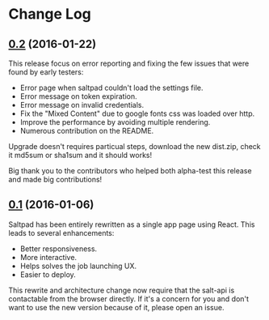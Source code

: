 # Change Log

## [0.2](https://github.com/tinyclues/saltpad/tree/0.2) (2016-01-22)

This release focus on error reporting and fixing the few issues that were found by early testers:

- Error page when saltpad couldn't load the settings file.
- Error message on token expiration.
- Error message on invalid credentials.
- Fix the "Mixed Content" due to google fonts css was loaded over http.
- Improve the performance by avoiding multiple rendering.
- Numerous contribution on the README.

Upgrade doesn't requires particual steps, download the new dist.zip, check it md5sum or sha1sum and it should works!

Big thank you to the contributors who helped both alpha-test this release and made big contributions!

## [0.1](https://github.com/tinyclues/saltpad/tree/0.1) (2016-01-06)

Saltpad has been entirely rewritten as a single app page using React. This leads to several enhancements:

- Better responsiveness.
- More interactive.
- Helps solves the job launching UX.
- Easier to deploy.

This rewrite and architecture change now require that the salt-api is contactable from the browser directly. If it's a concern for you and don't want to use the new version because of it, please open an issue.
